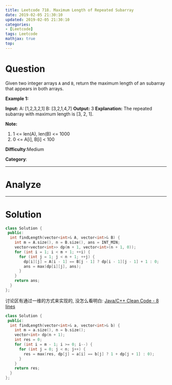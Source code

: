 ```yaml
---
title: Leetcode 718. Maximum Length of Repeated Subarray
date: 2019-02-05 21:30:10
updated: 2019-02-05 21:30:10
categories: 
- [Leetcode]
tags: Leetcode
mathjax: true
top:
---
```


# Question

Given two integer arrays  `A`  and  `B`, return the maximum length of an subarray that appears in both arrays.

**Example 1:**  

**Input:**
A: [1,2,3,2,1]
B: [3,2,1,4,7]
**Output:** 3
**Explanation:** 
The repeated subarray with maximum length is [3, 2, 1].

**Note:**  

1. 1 <= len(A), len(B) <= 1000
2. 0 <= A[i], B[i] < 100

**Difficulty**:Medium

**Category**:

<!-- more -->

------------

# Analyze

------------

# Solution

```cpp
class Solution {
 public:
  int findLength(vector<int>& A, vector<int>& B) {
    int m = A.size(), n = B.size(), ans = INT_MIN;
    vector<vector<int>> dp(m + 1, vector<int>(n + 1, 0));
    for (int i = 1; i < m + 1; ++i) {
      for (int j = 1; j < n + 1; ++j) {
        dp[i][j] = A[i - 1] == B[j - 1] ? dp[i - 1][j - 1] + 1 : 0;
        ans = max(dp[i][j], ans);
      }
    }
    return ans;
  }
};
```

讨论区有通过一维的方式来实现的, 没怎么看明白: [Java/C++ Clean Code - 8 lines](https://leetcode.com/problems/maximum-length-of-repeated-subarray/discuss/109068/JavaC%2B%2B-Clean-Code-8-lines)

<!-- TODO:Understand -->

```cpp
class Solution {
 public:
  int findLength(vector<int>& a, vector<int>& b) {
    int m = a.size(), n = b.size();
    vector<int> dp(n + 1);
    int res = 0;
    for (int i = m - 1; i >= 0; i--) {
      for (int j = 0; j < n; j++) {
        res = max(res, dp[j] = a[i] == b[j] ? 1 + dp[j + 1] : 0);
      }
    }
    return res;
  }
};
```
